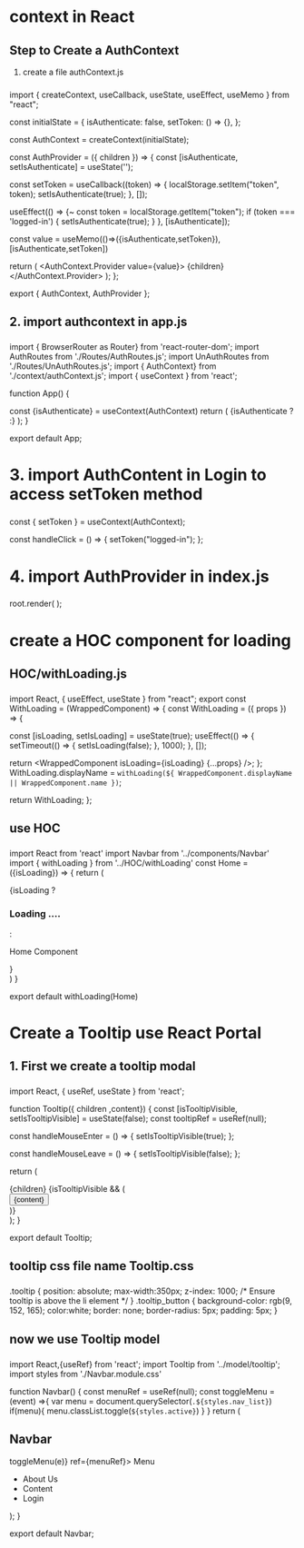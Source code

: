 # context in React

## Step to Create a AuthContext

1. create a file authContext.js

###
import { createContext, useCallback, useState, useEffect, useMemo } from "react";

const initialState = {
  isAuthenticate: false,
  setToken: () => {},
};

const AuthContext = createContext(initialState);

const AuthProvider = ({ children }) => {
  const [isAuthenticate, setIsAuthenticate] = useState('');

  const setToken = useCallback((token) => {
    localStorage.setItem("token", token);
    setIsAuthenticate(true);
}, []);

  useEffect(() => {~
    const token = localStorage.getItem("token");
    if (token === 'logged-in') {
      setIsAuthenticate(true);
    }
  }, [isAuthenticate]);

  const value = useMemo(()=>({isAuthenticate,setToken}),[isAuthenticate,setToken])


  return (
    <AuthContext.Provider value={value}>
      {children}
    </AuthContext.Provider>
  );
};

export { AuthContext, AuthProvider };

###

##  2. import authcontext in app.js

###

import { BrowserRouter as Router} from 'react-router-dom';
import AuthRoutes from './Routes/AuthRoutes.js';
import UnAuthRoutes from './Routes/UnAuthRoutes.js';
import { AuthContext} from './context/authContext.js';
import { useContext } from 'react';

function App() {

  const {isAuthenticate} = useContext(AuthContext)
  return (
    <Router>
        {isAuthenticate ? <AuthRoutes/>:<UnAuthRoutes/>}
    </Router>
  );
}

export default App;

### 

# 3. import AuthContent in Login to access setToken method

###
  const { setToken } = useContext(AuthContext);

  const handleClick = () => {
    setToken("logged-in");
  };

###

# 4. import AuthProvider in index.js

###

  root.render(
  <AuthProvider>
      <App />
  </AuthProvider>
  );

###


# create a HOC component for loading 

## HOC/withLoading.js

###

import React, { useEffect, useState } from "react";
export const WithLoading = (WrappedComponent) => {
const WithLoading = ({ props }) => {

  const [isLoading, setIsLoading] = useState(true);
  useEffect(() => {
    setTimeout(() => {
      setIsLoading(false);
    }, 1000);
  }, []);

  return <WrappedComponent isLoading={isLoading} {...props} />;
};
WithLoading.displayName = `withLoading(${
  WrappedComponent.displayName || WrappedComponent.name
})`;

return WithLoading;
};

### 
## use HOC

###
import React from 'react'
import Navbar from '../components/Navbar'
import { withLoading } from '../HOC/withLoading'
const Home = ({isLoading}) => {
return (
  <div>
    <Navbar />
          {isLoading ? <h3>Loading ....</h3>:
          <p> Home Component </p>
          }
  </div>
)
}

export default withLoading(Home)

###

# Create a Tooltip use React Portal

## 1. First we create a tooltip modal

###

import React, { useRef, useState } from 'react';

function Tooltip({ children ,content}) {
const [isTooltipVisible, setIsTooltipVisible] = useState(false);
const tooltipRef = useRef(null);

const handleMouseEnter = () => {
  setIsTooltipVisible(true);
};

const handleMouseLeave = () => {
  setIsTooltipVisible(false);
};

return (
  <div onMouseEnter={handleMouseEnter} onMouseLeave={handleMouseLeave}> 
    {children}
    {isTooltipVisible && (
      <div ref={tooltipRef} className="tooltip">
        <button className='tooltip_button'>{content}</button>
      </div>
    )}
  </div>
);
}

export default Tooltip;

###

## tooltip css  file name Tooltip.css

###

.tooltip {
  position: absolute;
  max-width:350px;
  z-index: 1000; /* Ensure tooltip is above the li element */
}
.tooltip_button {
  background-color: rgb(9, 152, 165);
  color:white;
  border: none;
  border-radius: 5px;
  padding: 5px;
}

###

## now we use Tooltip model


###
import React,{useRef} from 'react';
import Tooltip from '../model/tooltip';
import styles from './Navbar.module.css'

function Navbar() {
  const menuRef = useRef(null);
  const toggleMenu = (event) =>{
      var menu = document.querySelector(`.${styles.nav_list}`)
      if(menu){
          menu.classList.toggle(`${styles.active}`)
      }
  }
return (
  <nav className={styles.header}>
    <h1>Navbar</h1>
    <div className={styles.menu}>
      <span onClick={(e)=>toggleMenu(e)} ref={menuRef}> Menu</span>
      <ul className={styles.nav_list}>
        <li> About Us</li>
        <li>Content</li>
          <Tooltip content="les't do it...">
            <li>Login</li>
          </Tooltip>
      </ul>
    </div>
  </nav>
);
}

export default Navbar;

###





